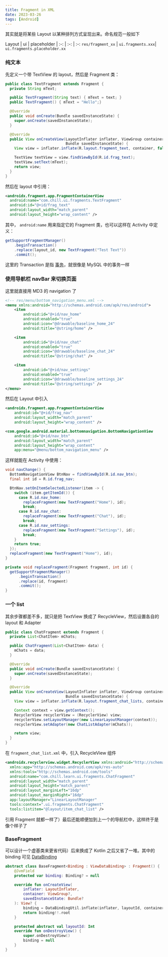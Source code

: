```yaml
---
title: Fragment in XML
date: 2023-03-26
tags: [Android]
---
```


其实就是将某些 Layout 以某种排列方式呈现出来。命名规范一般如下

<div class="tableBox">

<span></span>
Layout | ui | placeholder
| :-: | :-: | :-:
`res/fragment_xx` | `ui.fragments.xxx`| `ui.fragments.placeholder.xx`

</div>

### 纯文本

先定义一个带 TextView 的 layout，然后是 Fragment 类：

```java
public class TextFragment extends Fragment {
  private String mText;

  public TextFragment(String text) { mText = text; }
  public TextFragment() { mText = "Hello";}

  @Override
  public void onCreate(Bundle savedInstanceState) {
    super.onCreate(savedInstanceState);
  }

  @Override
  public View onCreateView(LayoutInflater inflater, ViewGroup container,
                           Bundle savedInstanceState) {
    View view = inflater.inflate(R.layout.fragment_text, container, false);

    TextView textView = view.findViewById(R.id.frag_text);
    textView.setText(mText);
    return view;
  }
}
```

然后在 layout 中引用：

```xml
<androidx.fragment.app.FragmentContainerView
  android:name="com.chill.ui.fragments.TextFragment"
  android:id="@+id/frag_text"
  android:layout_width="match_parent"
  android:layout_height="wrap_content" />
```

其中， `android:name` 用来指定它的 Fragment 类，也可以这样在 Activity 中定义：

```java
getSupportFragmentManager()
    .beginTransaction()
    .replace(layout_id, new TextFragment("Test Text"))
    .commit();
```

这里的 Transaction 是指 [事务](../../design/index.md#transaction-事务)，就很像是 MySQL 中的事务一样

### 使用导航栏 navBar 来切换页面

这里就直接用 MD3 的 navigation 了

```xml
<!-- res/menu/bottom_navigation_menu.xml -->
<menu xmlns:android="http://schemas.android.com/apk/res/android">
    <item
        android:id="@+id/nav_home"
        android:enabled="true"
        android:icon="@drawable/baseline_home_24"
        android:title="@string/home" />

    <item
        android:id="@+id/nav_chat"
        android:enabled="true"
        android:icon="@drawable/baseline_chat_24"
        android:title="@string/chat" />

    <item
        android:id="@+id/nav_settings"
        android:enabled="true"
        android:icon="@drawable/baseline_settings_24"
        android:title="@string/settings" />
</menu>
```

然后在 Layout 中引入

```xml
<androidx.fragment.app.FragmentContainerView
    android:id="@+id/frag_nav"
    android:layout_width="match_parent"
    android:layout_height="wrap_content" />

<com.google.android.material.bottomnavigation.BottomNavigationView
    android:id="@+id/nav_btn"
    android:layout_width="match_parent"
    android:layout_height="wrap_content"
    app:menu="@menu/bottom_navigation_menu" />
```

这样就能在 Activity 中使用：

```java
void navChange() {
  BottomNavigationView BtnNav = findViewById(R.id.nav_btn);
  final int id = R.id.frag_nav;

  BtnNav.setOnItemSelectedListener(item -> {
    switch (item.getItemId()) {
      case R.id.nav_home:
        replaceFragment(new TextFragment("Home"), id);
        break;
      case R.id.nav_chat:
        replaceFragment(new TextFragment("Chat"), id);
        break;
      case R.id.nav_settings:
        replaceFragment(new TextFragment("Settings"), id);
        break;
    }
    return true;
  });
  replaceFragment(new TextFragment("Home"), id);
}

private void replaceFragment(Fragment fragment, int id) {
  getSupportFragmentManager()
      .beginTransaction()
      .replace(id, fragment)
      .commit();
}
```

### 一个 list

其余步骤都差不多，就只是把 TextView 换成了 RecycleView，然后设置各自的 layout 和 Adapter

```java
public class ChatFragment extends Fragment {
  private List<ChatItem> mChats;

  public ChatFragment(List<ChatItem> data) {
    mChats = data;
  }

  @Override
  public void onCreate(Bundle savedInstanceState) {
    super.onCreate(savedInstanceState);
  }

  @Override
  public View onCreateView(LayoutInflater inflater, ViewGroup container,
                           Bundle savedInstanceState) {
    View view = inflater.inflate(R.layout.fragment_chat_lists, container, false);

    Context context = view.getContext();
    RecyclerView recyclerView = (RecyclerView) view;
    recyclerView.setLayoutManager(new LinearLayoutManager(context));
    recyclerView.setAdapter(new ChatListAdapter(mChats));

    return view;
  }
}
```

在 `fragment_chat_list.xml` 中，引入 RecycleView 组件

```xml
<androidx.recyclerview.widget.RecyclerView xmlns:android="http://schemas.android.com/apk/res/android"
  xmlns:app="http://schemas.android.com/apk/res-auto"
  xmlns:tools="http://schemas.android.com/tools"
  android:name="com.chill.learn.ui.fragments.ChatFragment"
  android:layout_width="match_parent"
  android:layout_height="match_parent"
  android:layout_marginLeft="16dp"
  android:layout_marginRight="16dp"
  app:layoutManager="LinearLayoutManager"
  tools:context=".ui.fragments.ChatFragment"
  tools:listitem="@layout/item_chat_list" />
```

引用 Fragment 就都一样了）最后还能顺便加到上一个的导航栏中，这样终于是像个样子了

### BaseFragment

可以设计一个虚基类来更省代码）后来换成了 Kotlin 之后又省了一堆。其中的 binding 可见 [DataBinding](DataBinding.md)

```kotlin
abstract class BaseFragment<Binding : ViewDataBinding> : Fragment() {
    @JvmField
    protected var binding: Binding? = null

    override fun onCreateView(
        inflater: LayoutInflater,
        container: ViewGroup?,
        savedInstanceState: Bundle?
    ): View? {
        binding = DataBindingUtil.inflate(inflater, layoutId, container, false)
        return binding!!.root
    }

    protected abstract val layoutId: Int
    override fun onDestroyView() {
        super.onDestroyView()
        binding = null
    }
}
```
